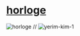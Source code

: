 # [horloge](https://magicickey.github.io/horloge/)
  
![horloge](https://github.com/magicickey/horloge/blob/main/Clock-Clock24-Horloge-Numerique-avec-24-Montres-Analogiques.jpg?raw=true)
//
![yerim-kim-1](https://github.com/magicickey/horloge/blob/main/yerim-kim-12.jpg?raw=true)
